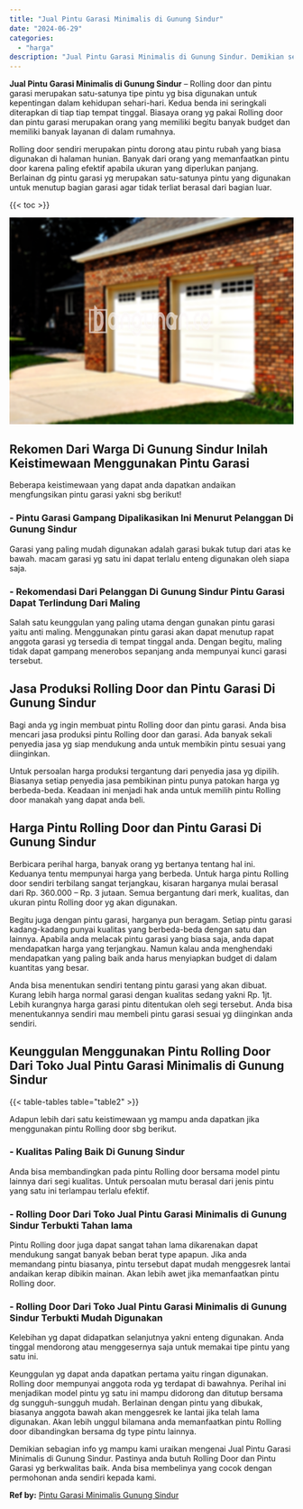 ```yaml
---
title: "Jual Pintu Garasi Minimalis di Gunung Sindur"
date: "2024-06-29"
categories: 
  - "harga"
description: "Jual Pintu Garasi Minimalis di Gunung Sindur. Demikian sebagian info yg mampu kami uraikan mengenai Jual Pintu Garasi Minimalis di Gunung Sindur. Pastinya an..."
---
```


**Jual Pintu Garasi Minimalis di Gunung Sindur** – Rolling door dan pintu garasi merupakan satu-satunya tipe pintu yg bisa digunakan untuk kepentingan dalam kehidupan sehari-hari. Kedua benda ini seringkali diterapkan di tiap tiap tempat tinggal. Biasaya orang yg pakai Rolling door dan pintu garasi merupakan orang yang memiliki begitu banyak budget dan memiliki banyak layanan di dalam rumahnya.

Rolling door sendiri merupakan pintu dorong atau pintu rubah yang biasa digunakan di halaman hunian. Banyak dari orang yang memanfaatkan pintu door karena paling efektif apabila ukuran yang diperlukan panjang. Berlainan dg pintu garasi yg merupakan satu-satunya pintu yang digunakan untuk menutup bagian garasi agar tidak terliat berasal dari bagian luar.

{{< toc >}}

![Jual Pintu Garasi Minimalis di Gunung Sindur](/images/pintu-garasi-02.png)

## Rekomen Dari Warga Di Gunung Sindur Inilah Keistimewaan Menggunakan Pintu Garasi

Beberapa keistimewaan yang dapat anda dapatkan andaikan mengfungsikan pintu garasi yakni sbg berikut!

### \- Pintu Garasi Gampang Dipalikasikan Ini Menurut Pelanggan Di Gunung Sindur

Garasi yang paling mudah digunakan adalah garasi bukak tutup dari atas ke bawah. macam garasi yg satu ini dapat terlalu enteng digunakan oleh siapa saja.

### \- Rekomendasi Dari Pelanggan Di Gunung Sindur Pintu Garasi Dapat Terlindung Dari Maling

Salah satu keunggulan yang paling utama dengan gunakan pintu garasi yaitu anti maling. Menggunakan pintu garasi akan dapat menutup rapat anggota garasi yg tersedia di tempat tinggal anda. Dengan begitu, maling tidak dapat gampang menerobos sepanjang anda mempunyai kunci garasi tersebut.

## Jasa Produksi Rolling Door dan Pintu Garasi Di Gunung Sindur

Bagi anda yg ingin membuat pintu Rolling door dan pintu garasi. Anda bisa mencari jasa produksi pintu Rolling door dan garasi. Ada banyak sekali penyedia jasa yg siap mendukung anda untuk membikin pintu sesuai yang diinginkan.

Untuk persoalan harga produksi tergantung dari penyedia jasa yg dipilih. Biasanya setiap penyedia jasa pembikinan pintu punya patokan harga yg berbeda-beda. Keadaan ini menjadi hak anda untuk memilih pintu Rolling door manakah yang dapat anda beli.

## Harga Pintu Rolling Door dan Pintu Garasi Di Gunung Sindur

Berbicara perihal harga, banyak orang yg bertanya tentang hal ini. Keduanya tentu mempunyai harga yang berbeda. Untuk harga pintu Rolling door sendiri terbilang sangat terjangkau, kisaran harganya mulai berasal dari Rp. 360.000 – Rp. 3 jutaan. Semua bergantung dari merk, kualitas, dan ukuran pintu Rolling door yg akan digunakan.

Begitu juga dengan pintu garasi, harganya pun beragam. Setiap pintu garasi kadang-kadang punyai kualitas yang berbeda-beda dengan satu dan lainnya. Apabila anda melacak pintu garasi yang biasa saja, anda dapat mendapatkan harga yang terjangkau. Namun kalau anda menghendaki mendapatkan yang paling baik anda harus menyiapkan budget di dalam kuantitas yang besar.

Anda bisa menentukan sendiri tentang pintu garasi yang akan dibuat. Kurang lebih harga normal garasi dengan kualitas sedang yakni Rp. 1jt. Lebih kurangnya harga garasi pintu ditentukan oleh segi tersebut. Anda bisa menentukannya sendiri mau membeli pintu garasi sesuai yg diinginkan anda sendiri.

## Keunggulan Menggunakan Pintu Rolling Door Dari Toko Jual Pintu Garasi Minimalis di Gunung Sindur

{{< table-tables table="table2" >}}

Adapun lebih dari satu keistimewaan yg mampu anda dapatkan jika menggunakan pintu Rolling door sbg berikut.

### \- Kualitas Paling Baik Di Gunung Sindur

Anda bisa membandingkan pada pintu Rolling door bersama model pintu lainnya dari segi kualitas. Untuk persoalan mutu berasal dari jenis pintu yang satu ini terlampau terlalu efektif.

### \- Rolling Door Dari Toko Jual Pintu Garasi Minimalis di Gunung Sindur Terbukti Tahan lama

Pintu Rolling door juga dapat sangat tahan lama dikarenakan dapat mendukung sangat banyak beban berat type apapun. Jika anda memandang pintu biasanya, pintu tersebut dapat mudah menggesrek lantai andaikan kerap dibikin mainan. Akan lebih awet jika memanfaatkan pintu Rolling door.

### \- Rolling Door Dari Toko Jual Pintu Garasi Minimalis di Gunung Sindur Terbukti Mudah Digunakan

Kelebihan yg dapat didapatkan selanjutnya yakni enteng digunakan. Anda tinggal mendorong atau menggesernya saja untuk memakai tipe pintu yang satu ini.

Keunggulan yg dapat anda dapatkan pertama yaitu ringan digunakan. Rolling door mempunyai anggota roda yg terdapat di bawahnya. Perihal ini menjadikan model pintu yg satu ini mampu didorong dan ditutup bersama dg sungguh-sungguh mudah. Berlainan dengan pintu yang dibukak, biasanya anggota bawah akan menggesrek ke lantai jika telah lama digunakan. Akan lebih unggul bilamana anda memanfaatkan pintu Rolling door dibandingkan bersama dg type pintu lainnya.

Demikian sebagian info yg mampu kami uraikan mengenai Jual Pintu Garasi Minimalis di Gunung Sindur. Pastinya anda butuh Rolling Door dan Pintu Garasi yg berkwalitas baik. Anda bisa membelinya yang cocok dengan permohonan anda sendiri kepada kami.

**Ref by:** [Pintu Garasi Minimalis Gunung Sindur](https://id.wikipedia.org/wiki/Pintu)
